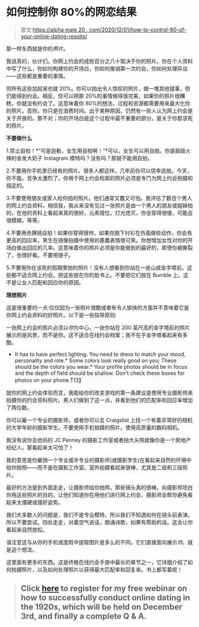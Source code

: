 # 如何控制你 80%的网恋结果

> 原文:[https://alpha male 20 . com/2020/12/01/how-to-control-80-of-your-online-dating-results/](https://alphamale20.com/2020/12/01/how-to-control-80-of-your-online-dating-results/)

那一样东西就是你的*照片*。

我说真的，伙计们。你网上约会的成败百分之八十取决于你的照片。你在个人资料中写了什么，你如何构建你的开场白，你如何推销第一次约会，你如何处理异议——这些都是重要的事情。

但所有这些加起来也就 20%。你可以拍出令人惊叹的照片，做一堆其他错事，但仍能得到约会。相反，你可以把那 20%的事情做得很完美，如果你的照片很糟糕，你就没有约会了。这意味着你 80%的想法、过程和资源都需要用来最大化你的照片。否则，你只是在浪费时间。出于某种原因，仍然有一些人认为网上约会是关于开放的。那不对；你的开场白是这个过程中最不重要的部分。是关于你那该死的照片。

**不要做什么**

1.禁止自拍！*“可是迦勒，女生用自拍啊！”*可以，女生可以用自拍。你是超级火辣的金发大奶子 Instagram 模特吗？没有吗？那就不能用自拍。

2.不要用你手机里已经有的照片。很多人都这样。几年前你可以侥幸逃脱。今天，你不能。竞争太激烈了。你用于网上约会档案的照片必须是专门为网上约会拍摄和指定的。

3.不要使用朋友或家人给你拍的照片。他们通常又蠢又可怕。我评估了数百个男人的网上约会资料，相信我，我从来没有见过一张照片是由一个男人的朋友或姐妹拍的，在他的资料上看起来真的很好。元素错位，灯光熄灭，你会穿得很傻，可能会很模糊，等等。

4.不要用赤膊镜自拍！如果你穿得很帅，如果你脱下衬衫在外面做些动作，你会有更高的回应率。男生在镜像拍摄中使用的愚蠢表情很可笑。你想增加女性对你的开场白做出回应的几率。这意味着你的照片必须是你能做到的最好的，即使你被撕裂了，也很好看。不要用镜子。

5.不要用你在该死的假期里拍的照片！没有人想看到你站在一座山或金字塔前。这些都不适合网上约会。把这些放在你的脸书上。不要把它们放在 Bumble 上。这不是让女人匹配和回应你的原因。

**理想照片**

这是很重要的一点:仅仅因为一张照片很酷或者有令人愉快的方面并不意味着它是你网上约会资料的好照片。以下是一些指导原则:

一张网上约会的照片必须以*你*为中心。一张你站在 200 英尺高的金字塔前的照片展示的是风景，而不是你。这不适合在线约会档案；我不在乎金字塔看起来有多酷。

*   It has to have perfect lighting. You need to dress to match your mood, personality and role.*   Some colors look really good on you; These should be the colors you wear.*   Your profile photos should be in focus and the depth of field should be shallow. Don't check these boxes for photos on your phone.T13】

就你的网上约会体验而言，我能给你的改变游戏的第一条建议是使用专业摄影师来拍摄你的约会资料照片。男人们做到了这一点，并看到他们的匹配率和回应率增加了两位数。

你可以雇一个专业的摄影师，或者你可以去 Craigslist 上找一个有着非常好的相机的大学年龄的摄影学生。不要使用手机拍摄的照片。使用高质量的数码相机。

我没有说你去他妈的 JC Penney 的摄影工作室或者拍大头照就像你是一个房地产经纪人。那看起来太可怕了！

我的意思是你雇佣一个专业或半专业的摄影师(或摄影学生)在看起来自然的环境中给你拍照——而不是在摄影工作室。室外拍摄看起来很棒，尤其是二级和三级照片。

最好的方法是到外面走走，让摄影师给你拍照。那些镜头真的很棒。向摄影师坦白你用这些照片的目的。让他们知道你在用他们进行网上约会，摄影师会帮你避免看起来太僵硬或摆好姿势。

我们大多数人的问题是，我们不是专业模特，所以我们不知道如何在镜头前表演。所以不要尝试。四处走走，对着空气说话，朗诵诗歌，如果有帮助的话。这会让你看起来自然放松。

请注意这与从你的手机或度假中提取图片是多么的不同。它们直接面向展示*你*。就是这个想法。

这里面有更多的东西。这是终极在线约会手册中最长的章节之一，它详细介绍了如何拍摄照片，以及如何处理照片以获得最大匹配率和回复率。书上都写着呢！

> ## **Click [here](https://alphamale20.kartra.com/page/swod2020) to register for my free webinar on how to successfully conduct online dating in the 1920s, which will be held on December 3rd, and finally a complete Q & A.**